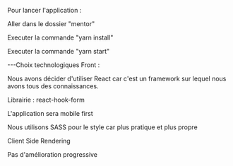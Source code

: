 Pour lancer l'application :

Aller dans le dossier "mentor"

Executer la commande "yarn install"

Executer la commande "yarn start"

---Choix technologiques Front :

Nous avons décider d'utiliser React car c'est un framework sur lequel nous avons tous des connaissances.

Librairie : react-hook-form

L'application sera mobile first

Nous utilisons SASS pour le style car plus pratique et plus propre

Client Side Rendering

Pas d'amélioration progressive
